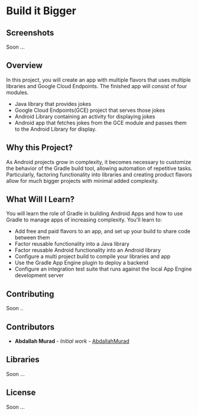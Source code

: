 # Build it Bigger

## Screenshots
Soon ...
## Overview
In this project, you will create an app with multiple flavors that uses
multiple libraries and Google Cloud Endpoints. The finished app will consist
of four modules.
- Java library that provides jokes
- Google Cloud Endpoints(GCE) project that serves those jokes
- Android Library containing an activity for displaying jokes
- Android app that fetches jokes from the GCE module and passes them to the Android Library for display.

## Why this Project?
As Android projects grow in complexity, it becomes necessary to customize the
behavior of the Gradle build tool, allowing automation of repetitive tasks.
Particularly, factoring functionality into libraries and creating product
flavors allow for much bigger projects with minimal added complexity.

## What Will I Learn?

You will learn the role of Gradle in building Android Apps and how to use
Gradle to manage apps of increasing complexity. You'll learn to:

* Add free and paid flavors to an app, and set up your build to share code between them
* Factor reusable functionality into a Java library
* Factor reusable Android functionality into an Android library
* Configure a multi project build to compile your libraries and app
* Use the Gradle App Engine plugin to deploy a backend
* Configure an integration test suite that runs against the local App Engine development server

## Contributing
Soon ..

## Contributors
* **Abdallah Murad** - *Initial work* - [AbdallahMurad](https://github.com/AbdallahMurad)

## Libraries
Soon ...

## License
Soon ...
